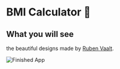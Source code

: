 

# BMI Calculator 💪

## What you will see

the beautiful designs made by [Ruben Vaalt](https://dribbble.com/shots/4585382-Simple-BMI-Calculator). 

![Finished App](https://github.com/londonappbrewery/Images/blob/master/bmi-calc-demo.gif)
